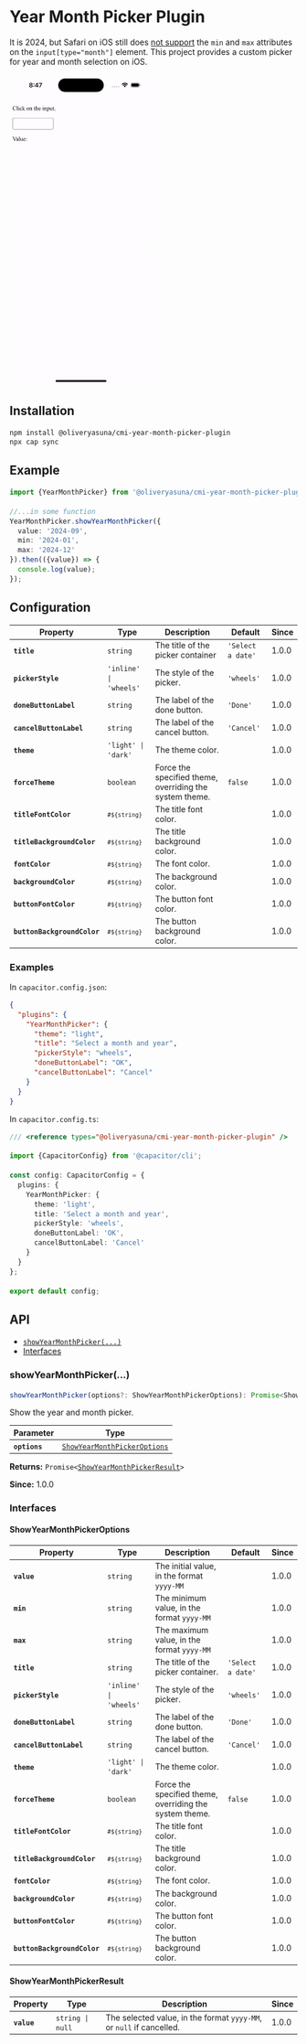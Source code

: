 # Year Month Picker Plugin

It is 2024, but Safari on iOS still does
[not support](https://caniuse.com/input-datetime) the `min` and `max` attributes
on the `input[type="month"]` element.
This project provides a custom picker for year and month selection on iOS.

<img src="../../../_assets/year-month-picker-demo-ios.gif" alt="Year Month Picker Demo on iOS" width="250"/>

## Installation

```shell
npm install @oliveryasuna/cmi-year-month-picker-plugin
npx cap sync
```

## Example

```typescript
import {YearMonthPicker} from '@oliveryasuna/cmi-year-month-picker-plugin';

//...in some function
YearMonthPicker.showYearMonthPicker({
  value: '2024-09',
  min: '2024-01',
  max: '2024-12'
}).then(({value}) => {
  console.log(value);
});
```

## Configuration

| Property                    | Type                              | Description                                             | Default                      | Since |
|-----------------------------|-----------------------------------|---------------------------------------------------------|------------------------------|-------|
| **`title`**                 | <code>string</code>               | The title of the picker container                       | <code>'Select a date'</code> | 1.0.0 |
| **`pickerStyle`**           | <code>'inline' \| 'wheels'</code> | The style of the picker.                                | <code>'wheels'</code>        | 1.0.0 |
| **`doneButtonLabel`**       | <code>string</code>               | The label of the done button.                           | <code>'Done'</code>          | 1.0.0 |
| **`cancelButtonLabel`**     | <code>string</code>               | The label of the cancel button.                         | <code>'Cancel'</code>        | 1.0.0 |
| **`theme`**                 | <code>'light' \| 'dark'</code>    | The theme color.                                        |                              | 1.0.0 |
| **`forceTheme`**            | <code>boolean</code>              | Force the specified theme, overriding the system theme. | <code>false</code>           | 1.0.0 |
| **`titleFontColor`**        | <code>`#${string}`</code>         | The title font color.                                   |                              | 1.0.0 |
| **`titleBackgroundColor`**  | <code>`#${string}`</code>         | The title background color.                             |                              | 1.0.0 |
| **`fontColor`**             | <code>`#${string}`</code>         | The font color.                                         |                              | 1.0.0 |
| **`backgroundColor`**       | <code>`#${string}`</code>         | The background color.                                   |                              | 1.0.0 |
| **`buttonFontColor`**       | <code>`#${string}`</code>         | The button font color.                                  |                              | 1.0.0 |
| **`buttonBackgroundColor`** | <code>`#${string}`</code>         | The button background color.                            |                              | 1.0.0 |

### Examples

In `capacitor.config.json`:

```json
{
  "plugins": {
    "YearMonthPicker": {
      "theme": "light",
      "title": "Select a month and year",
      "pickerStyle": "wheels",
      "doneButtonLabel": "OK",
      "cancelButtonLabel": "Cancel"
    }
  }
}
```

In `capacitor.config.ts`:

```typescript
/// <reference types="@oliveryasuna/cmi-year-month-picker-plugin" />

import {CapacitorConfig} from '@capacitor/cli';

const config: CapacitorConfig = {
  plugins: {
    YearMonthPicker: {
      theme: 'light',
      title: 'Select a month and year',
      pickerStyle: 'wheels',
      doneButtonLabel: 'OK',
      cancelButtonLabel: 'Cancel'
    }
  }
};

export default config;
```

## API

* [`showYearMonthPicker(...)`](#showyearmonthpicker)
* [Interfaces](#interfaces)

### showYearMonthPicker(...)

```typescript
showYearMonthPicker(options?: ShowYearMonthPickerOptions): Promise<ShowYearMonthPickerResult>;
```

Show the year and month picker.

| Parameter     | Type                                                                              |
|---------------|-----------------------------------------------------------------------------------|
| **`options`** | <code><a href="#showyearmonthpickeroptions">ShowYearMonthPickerOptions</a></code> |

**Returns:** <code>Promise&lt;<a href="#showyearmonthpickerresult">ShowYearMonthPickerResult</a>&gt;</code>

**Since:** 1.0.0

### Interfaces

#### ShowYearMonthPickerOptions

| Property                    | Type                              | Description                                             | Default                      | Since |
|-----------------------------|-----------------------------------|---------------------------------------------------------|------------------------------|-------|
| **`value`**                 | <code>string</code>               | The initial value, in the format `yyyy-MM`              |                              | 1.0.0 |
| **`min`**                   | <code>string</code>               | The minimum value, in the format `yyyy-MM`              |                              | 1.0.0 |
| **`max`**                   | <code>string</code>               | The maximum value, in the format `yyyy-MM`              |                              | 1.0.0 |
| **`title`**                 | <code>string</code>               | The title of the picker container.                      | <code>'Select a date'</code> | 1.0.0 |
| **`pickerStyle`**           | <code>'inline' \| 'wheels'</code> | The style of the picker.                                | <code>'wheels'</code>        | 1.0.0 |
| **`doneButtonLabel`**       | <code>string</code>               | The label of the done button.                           | <code>'Done'</code>          | 1.0.0 |
| **`cancelButtonLabel`**     | <code>string</code>               | The label of the cancel button.                         | <code>'Cancel'</code>        | 1.0.0 |
| **`theme`**                 | <code>'light' \| 'dark'</code>    | The theme color.                                        |                              | 1.0.0 |
| **`forceTheme`**            | <code>boolean</code>              | Force the specified theme, overriding the system theme. | <code>false</code>           | 1.0.0 |
| **`titleFontColor`**        | <code>`#${string}`</code>         | The title font color.                                   |                              | 1.0.0 |
| **`titleBackgroundColor`**  | <code>`#${string}`</code>         | The title background color.                             |                              | 1.0.0 |
| **`fontColor`**             | <code>`#${string}`</code>         | The font color.                                         |                              | 1.0.0 |
| **`backgroundColor`**       | <code>`#${string}`</code>         | The background color.                                   |                              | 1.0.0 |
| **`buttonFontColor`**       | <code>`#${string}`</code>         | The button font color.                                  |                              | 1.0.0 |
| **`buttonBackgroundColor`** | <code>`#${string}`</code>         | The button background color.                            |                              | 1.0.0 |

#### ShowYearMonthPickerResult

| Property    | Type                        | Description                                                          | Since |
|-------------|-----------------------------|----------------------------------------------------------------------|-------|
| **`value`** | <code>string \| null</code> | The selected value, in the format `yyyy-MM`, or `null` if cancelled. | 1.0.0 |
